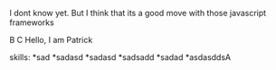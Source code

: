 
I dont know yet. But I think that its a good move with those javascript frameworks 

B
C
Hello, I am Patrick

skills:
*sad
*sadasd
*sadasd
*sadsadd
*sadad
*asdasddsA
